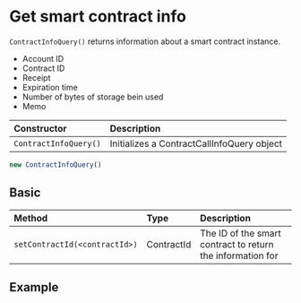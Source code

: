 # Get smart contract info

`ContractInfoQuery()` returns information about a smart contract instance.

* Account ID
* Contract ID
* Receipt
* Expiration time
* Number of bytes of storage bein used
* Memo

| Constructor | Description |
| :--- | :--- |
| `ContractInfoQuery()` | Initializes a ContractCallInfoQuery object |

```javascript
new ContractInfoQuery()
```

## Basic

| Method | Type | Description |
| :--- | :--- | :--- |
| `setContractId(<contractId>)` | ContractId | The ID of the smart contract to return the information for |

## Example



